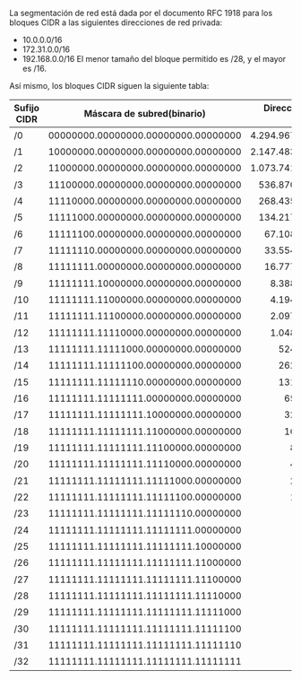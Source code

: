 La segmentación de red está dada por el documento RFC 1918 para los bloques CIDR a las siguientes direcciones de red privada: 
- 10.0.0.0/16
- 172.31.0.0/16
- 192.168.0.0/16
El menor tamaño del bloque permitido es /28, y el mayor es /16.

Así mismo, los bloques CIDR siguen la siguiente tabla:

| **Sufijo CIDR** |   **Máscara de subred**(binario)    | **Direcciones libres** |          |
| --------------- | :---------------------------------: | ---------------------: | -------: |
| /0              | 00000000.00000000.00000000.00000000 |          4.294.967.296 | $2^{32}$ |
| /1              | 10000000.00000000.00000000.00000000 |          2.147.483.648 | $2^{31}$ |
| /2              | 11000000.00000000.00000000.00000000 |          1.073.741.824 | $2^{30}$ |
| /3              | 11100000.00000000.00000000.00000000 |            536.870.912 | $2^{29}$ |
| /4              | 11110000.00000000.00000000.00000000 |            268.435.456 | $2^{28}$ |
| /5              | 11111000.00000000.00000000.00000000 |            134.217.728 | $2^{27}$ |
| /6              | 11111100.00000000.00000000.00000000 |             67.108.864 | $2^{26}$ |
| /7              | 11111110.00000000.00000000.00000000 |             33.554.432 | $2^{25}$ |
| /8              | 11111111.00000000.00000000.00000000 |             16.777.216 | $2^{24}$ |
| /9              | 11111111.10000000.00000000.00000000 |              8.388.608 | $2^{23}$ |
| /10             | 11111111.11000000.00000000.00000000 |              4.194.304 | $2^{22}$ |
| /11             | 11111111.11100000.00000000.00000000 |              2.097.152 | $2^{21}$ |
| /12             | 11111111.11110000.00000000.00000000 |              1.048.576 | $2^{20}$ |
| /13             | 11111111.11111000.00000000.00000000 |                524.288 | $2^{19}$ |
| /14             | 11111111.11111100.00000000.00000000 |                262.144 | $2^{18}$ |
| /15             | 11111111.11111110.00000000.00000000 |                131.072 | $2^{17}$ |
| /16             | 11111111.11111111.00000000.00000000 |                 65.536 | $2^{16}$ |
| /17             | 11111111.11111111.10000000.00000000 |                 32.768 | $2^{15}$ |
| /18             | 11111111.11111111.11000000.00000000 |                 16.384 | $2^{14}$ |
| /19             | 11111111.11111111.11100000.00000000 |                  8.192 | $2^{13}$ |
| /20             | 11111111.11111111.11110000.00000000 |                  4.096 | $2^{12}$ |
| /21             | 11111111.11111111.11111000.00000000 |                  2.048 | $2^{11}$ |
| /22             | 11111111.11111111.11111100.00000000 |                  1.024 | $2^{10}$ |
| /23             | 11111111.11111111.11111110.00000000 |                    512 |    $2^9$ |
| /24             | 11111111.11111111.11111111.00000000 |                    256 |    $2^8$ |
| /25             | 11111111.11111111.11111111.10000000 |                    128 |    $2^7$ |
| /26             | 11111111.11111111.11111111.11000000 |                     64 |    $2^6$ |
| /27             | 11111111.11111111.11111111.11100000 |                     32 |    $2^5$ |
| /28             | 11111111.11111111.11111111.11110000 |                     16 |    $2^4$ |
| /29             | 11111111.11111111.11111111.11111000 |                      8 |    $2^3$ |
| /30             | 11111111.11111111.11111111.11111100 |                      4 |    $2^2$ |
| /31             | 11111111.11111111.11111111.11111110 |                      2 |    $2^1$ |
| /32             | 11111111.11111111.11111111.11111111 |                      1 |    $2^0$ |
